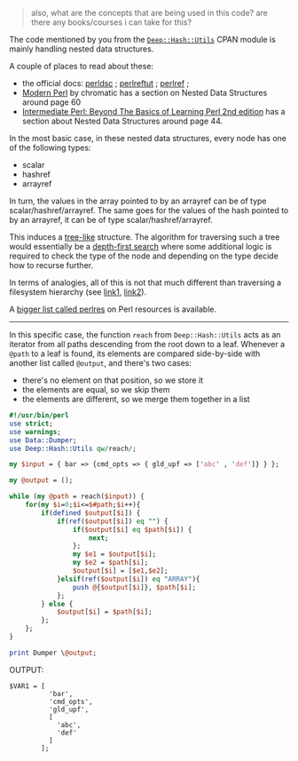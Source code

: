 > also, what are the concepts that are being used in this code? are there any books/courses i can take for this?

The code mentioned by you from the [`Deep::Hash::Utils`](https://metacpan.org/pod/Deep::Hash::Utils) CPAN module is mainly handling nested data structures.

A couple of places to read about these:
- the official docs: [perldsc](https://perldoc.perl.org/perldsc) ; [perlreftut](https://perldoc.perl.org/perlreftut) ; [perlref](https://perldoc.perl.org/perlref) ; 
- [Modern Perl](http://onyxneon.com/books/modern_perl/modern_perl_2016_letter.pdf) by chromatic has a section on Nested Data Structures around page 60
- [Intermediate Perl: Beyond The Basics of Learning Perl 2nd edition](https://www.amazon.com/Intermediate-Perl-Beyond-Basics-Learning/dp/1449393098/) has a section about Nested Data Structures around page 44. 

In the most basic case, in these nested data structures, every node has one of the following types:
- scalar
- hashref
- arrayref

In turn, the values in the array pointed to by an arrayref can be of type scalar/hashref/arrayref.
The same goes for the values of the hash pointed to by an arrayref, it can be of type scalar/hashref/arrayref.

This induces a [tree-like](https://en.wikipedia.org/wiki/Tree_(data_structure)) structure. The algorithm for traversing such a tree would essentially be a [depth-first search](https://en.wikipedia.org/wiki/Depth-first_search)
where some additional logic is required to check the type of the node and depending on the type decide how to recurse further.

In terms of analogies, all of this is not that much different than traversing a filesystem hierarchy (see [link1](https://stackoverflow.com/a/25175976/827519), [link2](https://stackoverflow.com/a/6338531/827519)).

A [bigger list called perlres](https://github.com/thibaultduponchelle/perlres) on Perl resources is available.

---

In this specific case, the function `reach` from `Deep::Hash::Utils` acts as an iterator from all paths descending from the root down to a leaf.
Whenever a `@path` to a leaf is found, its elements are compared side-by-side with another list called `@output`, and there's two cases:
- there's no element on that position, so we store it
- the elements are equal, so we skip them
- the elements are different, so we merge them together in a list


```perl
#!/usr/bin/perl
use strict;
use warnings;
use Data::Dumper;
use Deep::Hash::Utils qw/reach/;

my $input = { bar => {cmd_opts => { gld_upf => ['abc' , 'def']} } };

my @output = ();

while (my @path = reach($input)) {
    for(my $i=0;$i<=$#path;$i++){
        if(defined $output[$i]) {
            if(ref($output[$i]) eq "") {
                if($output[$i] eq $path[$i]) {
                    next;
                };
                my $e1 = $output[$i];
                my $e2 = $path[$i];
                $output[$i] = [$e1,$e2];
            }elsif(ref($output[$i]) eq "ARRAY"){
                push @{$output[$i]}, $path[$i];
            };
        } else {
            $output[$i] = $path[$i];
        };
    };
}

print Dumper \@output;

```

OUTPUT:

```
$VAR1 = [
          'bar',
          'cmd_opts',
          'gld_upf',
          [
            'abc',
            'def'
          ]
        ];
```
